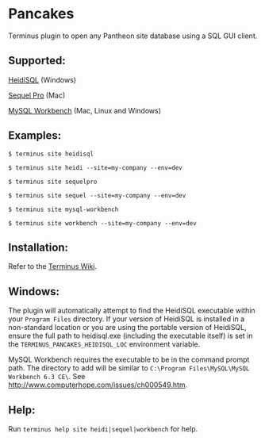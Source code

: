 # Pancakes

Terminus plugin to open any Pantheon site database using a SQL GUI client.

## Supported:
[HeidiSQL](http://www.heidisql.com/) (Windows)

[Sequel Pro](http://www.sequelpro.com/) (Mac)

[MySQL Workbench](https://dev.mysql.com/downloads/workbench/) (Mac, Linux and Windows)

## Examples:
`$ terminus site heidisql`

`$ terminus site heidi --site=my-company --env=dev`

`$ terminus site sequelpro`

`$ terminus site sequel --site=my-company --env=dev`

`$ terminus site mysql-workbench`

`$ terminus site workbench --site=my-company --env=dev`

## Installation:
Refer to the [Terminus Wiki](https://github.com/pantheon-systems/terminus/wiki/Plugins).

## Windows:
The plugin will automatically attempt to find the HeidiSQL executable within your `Program Files` directory.  If your version of HeidiSQL is installed in a non-standard location or you are using the portable version of HeidiSQL, ensure the full path to heidisql.exe (including the executable itself) is set in the `TERMINUS_PANCAKES_HEIDISQL_LOC` environment variable.

MySQL Workbench requires the executable to be in the command prompt path.  The directory to add will be similar to `C:\Program Files\MySQL\MySQL Workbench 6.3 CE\`. See http://www.computerhope.com/issues/ch000549.htm.

## Help:
Run `terminus help site heidi|sequel|workbench` for help.
